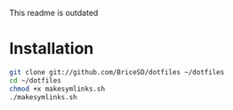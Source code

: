 This readme is outdated

Installation
===

```bash
git clone git://github.com/BriceSD/dotfiles ~/dotfiles
cd ~/dotfiles
chmod +x makesymlinks.sh
./makesymlinks.sh
```
